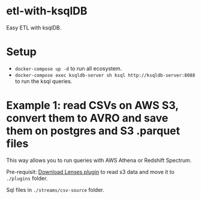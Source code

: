# etl-with-ksqlDB

Easy ETL with ksqlDB.


# Setup

- `docker-compose up -d` to run all ecosystem.
- `docker-compose exec ksqldb-server sh ksql http://ksqldb-server:8088` to run the ksql queries.

# Example 1: read CSVs on AWS S3, convert them to AVRO and save them on postgres and S3 .parquet files

This way allows you to run queries with AWS Athena or Redshift Spectrum.

Pre-requisit: [Download Lenses plugin](https://github.com/lensesio/stream-reactor/releases/download/4.2.0/kafka-connect-aws-s3-4.2.0.zip) to read s3 data and move it to `./plugins` folder.



Sql files in `./streams/csv-source` folder.
